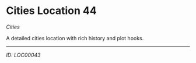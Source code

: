# Cities Location 44

*Cities*

A detailed cities location with rich history and plot hooks.

---
*ID: LOC00043*